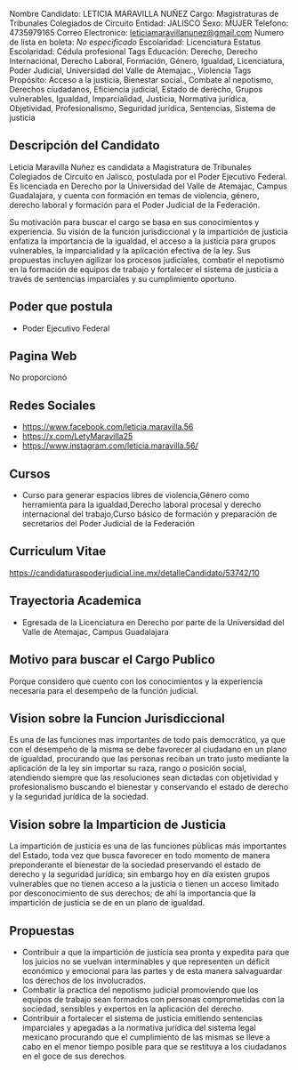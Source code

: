 Nombre Candidato: LETICIA MARAVILLA NUÑEZ
Cargo: Magistraturas de Tribunales Colegiados de Circuito
Entidad: JALISCO
Sexo: MUJER
Telefono: 4735979165
Correo Electronico: leticiamaravillanunez@gmail.com
Numero de lista en boleta: *No especificado*
Escolaridad: Licenciatura
Estatus Escolaridad: Cédula profesional
Tags Educación: Derecho, Derecho Internacional, Derecho Laboral, Formación, Género, Igualdad, Licenciatura, Poder Judicial, Universidad del Valle de Atemajac., Violencia
Tags Propósito: Acceso a la justicia, Bienestar social., Combate al nepotismo, Derechos ciudadanos, Eficiencia judicial, Estado de derecho, Grupos vulnerables, Igualdad, Imparcialidad, Justicia, Normativa jurídica, Objetividad, Profesionalismo, Seguridad jurídica, Sentencias, Sistema de justicia


## Descripción del Candidato 

Leticia Maravilla Nuñez es candidata a Magistratura de Tribunales Colegiados de Circuito en Jalisco, postulada por el Poder Ejecutivo Federal. Es licenciada en Derecho por la Universidad del Valle de Atemajac, Campus Guadalajara, y cuenta con formación en temas de violencia, género, derecho laboral y formación para el Poder Judicial de la Federación.

Su motivación para buscar el cargo se basa en sus conocimientos y experiencia. Su visión de la función jurisdiccional y la impartición de justicia enfatiza la importancia de la igualdad, el acceso a la justicia para grupos vulnerables, la imparcialidad y la aplicación efectiva de la ley. Sus propuestas incluyen agilizar los procesos judiciales, combatir el nepotismo en la formación de equipos de trabajo y fortalecer el sistema de justicia a través de sentencias imparciales y su cumplimiento oportuno.


## Poder que postula

- Poder Ejecutivo Federal


## Pagina Web

No proporcionó


## Redes Sociales

- https://www.facebook.com/leticia.maravilla.56
- https://x.com/LetyMaravilla25
- https://www.instagram.com/leticia.maravilla.56/


## Cursos

- Curso para generar espacios libres de violencia,Género como herramienta para la igualdad,Derecho laboral procesal y derecho internacional del trabajo,Curso básico de formación y preparación de secretarios del Poder Judicial de la Federación


## Curriculum Vitae

https://candidaturaspoderjudicial.ine.mx/detalleCandidato/53742/10


## Trayectoria Academica

- Egresada de la Licenciatura en Derecho por parte de la Universidad del Valle de Atemajac, Campus Guadalajara


## Motivo para buscar el Cargo Publico

Porque considero que cuento con los conocimientos y la experiencia necesaria para el desempeño de la función judicial.


## Vision sobre la Funcion Jurisdiccional

Es una de las funciones mas importantes de todo país democrático, ya que con el desempeño de la misma se debe favorecer al ciudadano en un plano de igualdad, procurando que las personas reciban un trato justo mediante la aplicación de la ley sin importar su raza, rango o posición social, atendiendo siempre que las resoluciones sean dictadas con objetividad y profesionalismo buscando el bienestar y conservando el estado de derecho y la seguridad jurídica de la sociedad.


## Vision sobre la Imparticion de Justicia

La impartición de justicia es una de las funciones públicas más importantes del Estado, toda vez que busca favorecer en todo momento de manera preponderante el bienestar de la sociedad preservando el estado de derecho y la seguridad jurídica; sin embargo hoy en día existen grupos vulnerables que no tienen acceso a la justicia o tienen un acceso limitado por desconocimiento de sus derechos; de ahí la importancia que la impartición de justicia se de en un plano de igualdad.


## Propuestas

- Contribuir a que la impartición de justicia sea pronta y expedita para que los juicios no se vuelvan interminables y que representen un déficit económico y emocional para las partes y de esta manera salvaguardar los derechos de los involucrados.
- Combatir la practica del nepotismo judicial promoviendo que los equipos de trabajo sean formados con personas comprometidas con la sociedad, sensibles y expertos en la aplicación del derecho.
- Contribuir a fortalecer el sistema de justicia emitiendo sentencias imparciales y apegadas a la normativa jurídica del sistema legal mexicano procurando que el cumplimiento de las mismas se lleve a cabo en el menor tiempo posible para que se restituya a los ciudadanos en el goce de sus derechos.

